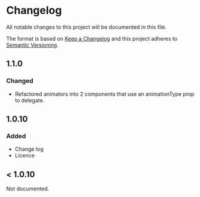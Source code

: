 # Changelog

All notable changes to this project will be documented in this file.

The format is based on [Keep a Changelog](http://keepachangelog.com/en/1.0.0/)
and this project adheres to [Semantic Versioning](http://semver.org/spec/v2.0.0.html).

## 1.1.0

### Changed

* Refactored animators into 2 components that use an animationType prop to delegate.

## 1.0.10

### Added

* Change log
* Licence

## < 1.0.10

Not documented.
